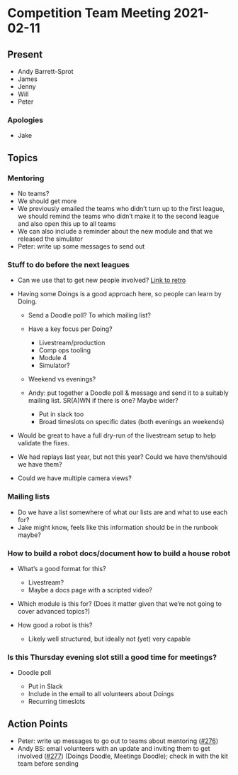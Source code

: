 # Competition Team Meeting 2021-02-11

## Present

- Andy Barrett-Sprot
- James
- Jenny
- Will
- Peter

### Apologies

- Jake

## Topics

### Mentoring

- No teams?
- We should get more
- We previously emailed the teams who didn’t turn up to the first league, we
  should remind the teams who didn’t make it to the second league and also open
  this up to all teams
- We can also include a reminder about the new module and that we released the simulator
- Peter: write up some messages to send out


### Stuff to do before the next leagues

- Can we use that to get new people involved? [Link to retro](https://github.com/srobo/competition-team-minutes/blob/849cd95ea5957e9be9a1bbe8261cb3737323880e/SR2021/2021-02-06-league-2-retro.md)

- Having some Doings is a good approach here, so people can learn by Doing.

  - Send a Doodle poll? To which mailing list?

  - Have a key focus per Doing?

    - Livestream/production
    - Comp ops tooling
    - Module 4
    - Simulator?

  - Weekend vs evenings?

  - Andy: put together a Doodle poll & message and send it to a suitably mailing list. SR(A)WN if there is one? Maybe wider?

    - Put in slack too
    - Broad timeslots on specific dates (both evenings an weekends)

- Would be great to have a full dry-run of the livestream setup to help validate the fixes.

- We had replays last year, but not this year? Could we have them/should we have them?

- Could we have multiple camera views?


### Mailing lists

- Do we have a list somewhere of what our lists are and what to use each for?
- Jake might know, feels like this information should be in the runbook maybe?


### How to build a robot docs/document how to build a house robot

- What’s a good format for this?

  - Livestream?
  - Maybe a docs page with a scripted video?

- Which module is this for? (Does it matter given that we’re not going to cover advanced topics?)

- How good a robot is this?

  - Likely well structured, but ideally not (yet) very capable


### Is this Thursday evening slot still a good time for meetings?

- Doodle poll

  - Put in Slack
  - Include in the email to all volunteers about Doings
  - Recurring timeslots


## Action Points

- Peter: write up messages to go out to teams about mentoring ([#276](https://github.com/srobo/competition-team-minutes/issues/276))
- Andy BS: email volunteers with an update and inviting them to get involved ([#277](https://github.com/srobo/competition-team-minutes/issues/277)) (Doings Doodle, Meetings Doodle); check in with the kit team before sending
